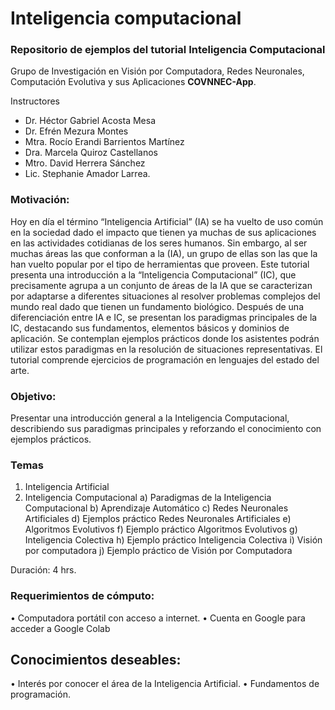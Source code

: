 # Inteligencia computacional
### Repositorio de ejemplos del tutorial Inteligencia Computacional

Grupo de Investigación en Visión por Computadora, Redes Neuronales, Computación Evolutiva y sus Aplicaciones **COVNNEC-App**.

Instructores
* Dr. Héctor Gabriel Acosta Mesa
* Dr. Efrén Mezura Montes
* Mtra. Rocío Erandi Barrientos Martínez
* Dra. Marcela Quiroz Castellanos
* Mtro. David Herrera Sánchez
* Lic. Stephanie Amador Larrea.

### Motivación:

Hoy en día el término “Inteligencia Artificial” (IA) se ha vuelto de uso común en la sociedad dado el impacto que tienen ya muchas de sus aplicaciones en las actividades cotidianas de los seres humanos. Sin embargo, al ser muchas áreas las que conforman a la (IA), un grupo de ellas son las que la han vuelto popular por el tipo de herramientas que proveen. 
Este tutorial presenta una introducción a la “Inteligencia Computacional” (IC), que precisamente agrupa a un conjunto de áreas de la IA que se caracterizan por adaptarse a diferentes situaciones al resolver problemas complejos del mundo real dado que tienen un fundamento biológico. 
Después de una diferenciación entre IA e IC, se presentan los paradigmas principales de la IC, destacando sus fundamentos, elementos básicos y dominios de aplicación. Se contemplan ejemplos prácticos donde los asistentes podrán utilizar estos paradigmas en la resolución de situaciones representativas. El tutorial comprende ejercicios de programación en lenguajes del estado del arte.

### Objetivo:
Presentar una introducción general a la Inteligencia Computacional, describiendo sus paradigmas principales y reforzando el conocimiento con ejemplos prácticos. 

### Temas 
1.	Inteligencia Artificial 
2.	Inteligencia Computacional 
  a)	Paradigmas de la Inteligencia Computacional 
  b)	Aprendizaje Automático 
  c)	Redes Neuronales Artificiales 
  d)	Ejemplos práctico Redes Neuronales Artificiales 
  e)	Algoritmos Evolutivos 
  f)	Ejemplo práctico Algoritmos Evolutivos 
  g)	Inteligencia Colectiva 
  h)	Ejemplo práctico Inteligencia Colectiva 
  i)	Visión por computadora 
  j)	Ejemplo práctico de Visión por Computadora 

Duración: 4 hrs.

### Requerimientos de cómputo:
•	Computadora portátil con acceso a internet.
•	Cuenta en Google para acceder a Google Colab
	
## Conocimientos deseables:
•	Interés por conocer el área de la Inteligencia Artificial.
•	Fundamentos de programación.

